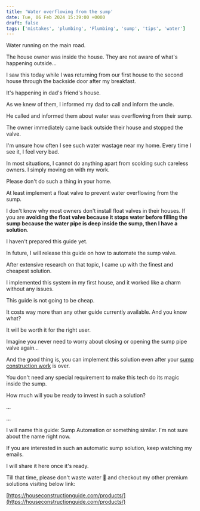 ```yaml
---
title: 'Water overflowing from the sump'
date: Tue, 06 Feb 2024 15:39:00 +0000
draft: false
tags: ['mistakes', 'plumbing', 'Plumbing', 'sump', 'tips', 'water']
---
```


Water running on the main road.

The house owner was inside the house. They are not aware of what's happening outside…

I saw this today while I was returning from our first house to the second house through the backside door after my breakfast.

It's happening in dad's friend's house.

As we knew of them, I informed my dad to call and inform the uncle.

He called and informed them about water was overflowing from their sump.

The owner immediately came back outside their house and stopped the valve.

I'm unsure how often I see such water wastage near my home. Every time I see it, I feel very bad.

In most situations, I cannot do anything apart from scolding such careless owners. I simply moving on with my work.

Please don't do such a thing in your home.

At least implement a float valve to prevent water overflowing from the sump.

I don't know why most owners don't install float valves in their houses. If you are **avoiding the float valve because it stops water before filling the sump because the water pipe is deep inside the sump, then I have a solution**.

I haven't prepared this guide yet.

In future, I will release this guide on how to automate the sump valve.

After extensive research on that topic, I came up with the finest and cheapest solution.

I implemented this system in my first house, and it worked like a charm without any issues.

This guide is not going to be cheap.

It costs way more than any other guide currently available. And you know what?

It will be worth it for the right user.

Imagine you never need to worry about closing or opening the sump pipe valve again…

And the good thing is, you can implement this solution even after your [sump construction work](https://houseconstructionguide.com/sump-construction-guide/) is over.

You don't need any special requirement to make this tech do its magic inside the sump.

How much will you be ready to invest in such a solution?

...

...

I will name this guide: Sump Automation or something similar. I'm not sure about the name right now.

If you are interested in such an automatic sump solution, keep watching my emails.

I will share it here once it's ready.

Till that time, please don't waste water 🙏 and checkout my other premium solutions visiting below link:

[https://houseconstructionguide.com/products/](https://houseconstructionguide.com/products/)